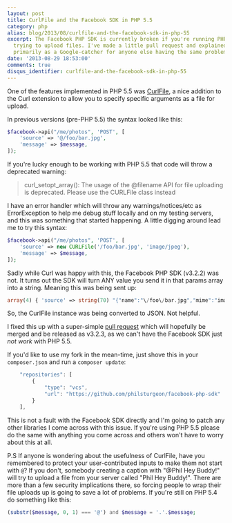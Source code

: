 ```yaml
---
layout: post
title: CurlFile and the Facebook SDK in PHP 5.5
category: php
alias: blog/2013/08/curlfile-and-the-facebook-sdk-in-php-55
excerpt: The Facebook PHP SDK is currently broken if you're running PHP 5.5 and are
  trying to upload files. I've made a little pull request and explained what is happening,
  primarily as a Google-catcher for anyone else having the same problem.
date: '2013-08-29 18:53:00'
comments: true
disqus_identifier: curlfile-and-the-facebook-sdk-in-php-55
---
```


One of the features implemented in PHP 5.5 was [CurlFile](http://us2.php.net/manual/en/class.curlfile.php), a nice addition to the Curl extension to allow you to specify specific arguments as a file for upload.

In previous versions (pre-PHP 5.5) the syntax looked like this:

~~~php
$facebook->api("/me/photos", 'POST', [
    'source' => '@/foo/bar.jpg',
    'message' => $message,
]);
~~~
    
If you're lucky enough to be working with PHP 5.5 that code will throw a deprecated warning:

> curl\_setopt\_array(): The usage of the @filename API for file uploading is deprecated. Please use the CURLFile class instead

I have an error handler which will throw any warnings/notices/etc as ErrorException to help me debug stuff locally and on my testing servers, and this was something that started happening. A little digging around lead me to try this syntax:

~~~php
$facebook->api("/me/photos", 'POST', [
    'source' => new CURLFile('/foo/bar.jpg', 'image/jpeg'),
    'message' => $message,
]);
~~~
    
Sadly while Curl was happy with this, the Facebook PHP SDK (v3.2.2) was not. It turns out the SDK will turn ANY value you send it in that params array into a string. Meaning this was being sent up:

~~~php
array(4) { 'source' => string(70) "{"name":"\/foo\/bar.jpg","mime":"image\/jpeg","postname":""}" 'message' => string(20) "This is another test" 'method' => string(4) "POST" 'access_token' => string(214) "sneakysneaky" }
~~~
    
So, the CurlFile instance was being converted to JSON. Not helpful.

I fixed this up with a super-simple [pull request](https://github.com/facebook/facebook-php-sdk/pull/89) which will hopefully be merged and be released as v3.2.3, as we can't have the Facebook SDK just *not work* with PHP 5.5.

If you'd like to use my fork in the mean-time, just shove this in your `composer.json` and run a `composer update`:

~~~js
    "repositories": [
        {
            "type": "vcs",
            "url": "https://github.com/philsturgeon/facebook-php-sdk"
        }
    ],
~~~

This is not a fault with the Facebook SDK directly and I'm going to patch any other libraries I come across with this issue. If you're using PHP 5.5 please do the same with anything you come across and others won't have to worry about this at all.

P.S If anyone is wondering about the usefulness of CurlFile, have you remembered to protect your user-contributed inputs to make them not start with `@`? If you don't, somebody creating a caption with "@Phil Hey Buddy!" will try to upload a file from your server called "Phil Hey Buddy!". There are more than a few security implications there, so forcing people to wrap their file uploads up is going to save a lot of problems. If you're still on PHP 5.4 do something like this:

~~~php
(substr($message, 0, 1) === '@') and $message = '.'.$message;
~~~

